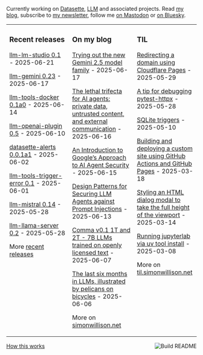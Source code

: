 Currently working on [Datasette](https://datasette.io/), [LLM](https://llm.datasette.io/) and associated projects. Read [my blog](https://simonwillison.net/), subscribe to [my newsletter](https://simonw.substack.com/), follow me <a href="https://fedi.simonwillison.net/@simon">on Mastodon</a> or [on Bluesky](https://bsky.app/profile/simonwillison.net).

<table><tr><td valign="top" width="33%">

### Recent releases
<!-- recent_releases starts -->
[llm-lm-studio 0.1](https://github.com/simonw/llm-lm-studio/releases/tag/0.1) - 2025-06-21

[llm-gemini 0.23](https://github.com/simonw/llm-gemini/releases/tag/0.23) - 2025-06-17

[llm-tools-docker 0.1a0](https://github.com/simonw/llm-tools-docker/releases/tag/0.1a0) - 2025-06-14

[llm-openai-plugin 0.5](https://github.com/simonw/llm-openai-plugin/releases/tag/0.5) - 2025-06-10

[datasette-alerts 0.0.1a1](https://github.com/datasette/datasette-alerts/releases/tag/0.0.1a1) - 2025-06-02

[llm-tools-trigger-error 0.1](https://github.com/simonw/llm-tools-trigger-error/releases/tag/0.1) - 2025-06-01

[llm-mistral 0.14](https://github.com/simonw/llm-mistral/releases/tag/0.14) - 2025-05-28

[llm-llama-server 0.2](https://github.com/simonw/llm-llama-server/releases/tag/0.2) - 2025-05-28
<!-- recent_releases ends -->
More [recent releases](https://github.com/simonw/simonw/blob/main/releases.md)
</td><td valign="top" width="34%">

### On my blog
<!-- blog starts -->
[Trying out the new Gemini 2.5 model family](https://simonwillison.net/2025/Jun/17/gemini-2-5/) - 2025-06-17

[The lethal trifecta for AI agents: private data, untrusted content, and external communication](https://simonwillison.net/2025/Jun/16/the-lethal-trifecta/) - 2025-06-16

[An Introduction to Google’s Approach to AI Agent Security](https://simonwillison.net/2025/Jun/15/ai-agent-security/) - 2025-06-15

[Design Patterns for Securing LLM Agents against Prompt Injections](https://simonwillison.net/2025/Jun/13/prompt-injection-design-patterns/) - 2025-06-13

[Comma v0.1 1T and 2T - 7B LLMs trained on openly licensed text](https://simonwillison.net/2025/Jun/7/comma/) - 2025-06-07

[The last six months in LLMs, illustrated by pelicans on bicycles](https://simonwillison.net/2025/Jun/6/six-months-in-llms/) - 2025-06-06
<!-- blog ends -->
More on [simonwillison.net](https://simonwillison.net/)
</td><td valign="top" width="33%">

### TIL
<!-- tils starts -->
[Redirecting a domain using Cloudflare Pages](https://til.simonwillison.net/cloudflare/domain-redirect-with-pages) - 2025-05-29

[A tip for debugging pytest-httpx](https://til.simonwillison.net/pytest/pytest-httpx-debug) - 2025-05-28

[SQLite triggers](https://til.simonwillison.net/sqlite/sqlite-triggers) - 2025-05-10

[Building and deploying a custom site using GitHub Actions and GitHub Pages](https://til.simonwillison.net/github-actions/github-pages) - 2025-03-18

[Styling an HTML dialog modal to take the full height of the viewport](https://til.simonwillison.net/css/dialog-full-height) - 2025-03-14

[Running jupyterlab via uv tool install](https://til.simonwillison.net/jupyter/jupyterlab-uv-tool-install) - 2025-03-08
<!-- tils ends -->
More on [til.simonwillison.net](https://til.simonwillison.net/)
</td></tr></table>

<a href="https://github.com/simonw/simonw/actions"><img src="https://github.com/simonw/simonw/workflows/Build%20README/badge.svg" align="right" alt="Build README"></a> <a href="https://simonwillison.net/2020/Jul/10/self-updating-profile-readme/">How this works</a>

